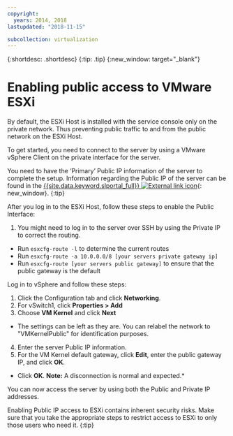 ```yaml
---
copyright:
  years: 2014, 2018
lastupdated: "2018-11-15"

subcollection: virtualization
---
```

{:shortdesc: .shortdesc}
{:tip: .tip}
{:new_window: target="_blank"}

# Enabling public access to VMware ESXi

By default, the ESXi Host is installed with the service console only on the private network. Thus preventing public traffic to and from the public network on the ESXi Host.

To get started, you need to connect to the server by using a VMware vSphere Client on the private interface for the server.

You need to have the ‘Primary’ Public IP information of the server to complete the setup. Information regarding the Public IP of the server can be found in the [{{site.data.keyword.slportal_full}} ![External link icon](../../icons/launch-glyph.svg "External link icon")](https://control.softlayer.com/){: new_window}. 
{:tip}

After you log in to the ESXi Host, follow these steps to enable the Public Interface:

1. You might need to log in to the server over SSH by using the Private IP to correct the routing.
* Run `esxcfg-route -l` to determine the current routes
* Run `esxcfg-route -a 10.0.0.0/8 [your servers private gateway ip]`
* Run `esxcfg-route [your servers public gateway]` to ensure that the public gateway is the default

Log in to vSphere and follow these steps:

1. Click the Configuration tab and click **Networking**.
2. For vSwitch1, click **Properties > Add** 
3. Choose **VM Kernel** and click **Next**
* The settings can be left as they are. You can relabel the network to "VMKernelPublic" for identification purposes.
4. Enter the server Public IP information.
5. For the VM Kernel default gateway, click **Edit**, enter the public gateway IP, and click **OK**. 
* Click **OK**. **Note:** A disconnection is normal and expected.*

You can now access the server by using both the Public and Private IP addresses.

Enabling Public IP access to ESXi contains inherent security risks. Make sure that you take the appropriate steps to restrict access to ESXi to only those users who need it.
{:tip}
